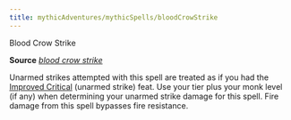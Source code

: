 ```yaml
---
title: mythicAdventures/mythicSpells/bloodCrowStrike
---
```

Blood Crow Strike

**Source** [_blood crow strike_](ultimateMagic/spells/bloodCrowStrike.md#_blood-crow-strike)

Unarmed strikes attempted with this spell are treated as if you had the [Improved Critical](feats.md#_improved-critical) (unarmed strike) feat. Use your tier plus your monk level (if any) when determining your unarmed strike damage for this spell. Fire damage from this spell bypasses fire resistance.

